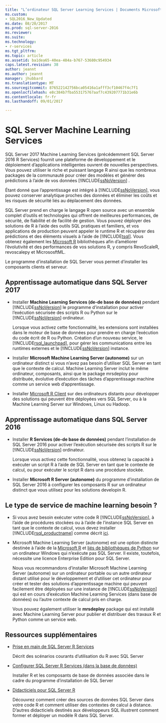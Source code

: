 ```yaml
---
title: "L’ordinateur SQL Server Learning Services | Documents Microsoft"
ms.custom:
- SQL2016_New_Updated
ms.date: 08/20/2017
ms.prod: sql-server-2016
ms.reviewer: 
ms.suite: 
ms.technology:
- r-services
ms.tgt_pltfrm: 
ms.topic: article
ms.assetid: ba1dea65-40ea-484a-b767-53680c954934
caps.latest.revision: 38
author: jeannt
ms.author: jeannt
manager: jhubbard
ms.translationtype: MT
ms.sourcegitcommit: 876522142756bca05416a1afff3cf10467f4c7f1
ms.openlocfilehash: e8c384b7fba553175767aaf7c439207771b31e6b
ms.contentlocale: fr-fr
ms.lasthandoff: 09/01/2017

---
```

# <a name="sql-server-machine-learning-services"></a>SQL Server Machine Learning Services

  SQL Server 2017 Machine Learning Services (précédemment SQL Server 2016 R Services) fournit une plateforme de développement et le déploiement d’applications intelligentes ouvrent de nouvelles perspectives. Vous pouvez utiliser le riche et puissant langage R ainsi que les nombreux packages de la communauté pour créer des modèles et générer des prédictions à l’aide de vos données [!INCLUDE[ssNoVersion](../../includes/ssnoversion-md.md)] .
  
  Étant donné que l’apprentissage est intégré à [!INCLUDE[ssNoVersion](../../includes/ssnoversion-md.md)], vous pouvez conserver analytique proches des données et éliminer les coûts et les risques de sécurité liés au déplacement des données.
  
SQL Server prend en charge le langage R open source avec un ensemble complet d’outils et technologies qui offrent de meilleures performances, de sécurité, de fiabilité et de facilité de gestion. Vous pouvez déployer des solutions de R à l’aide des outils SQL pratiques et familiers, et vos applications de production peuvent appeler le runtime R et récupérer des prédictions et des éléments visuels à l’aide de [!INCLUDE[tsql](../../includes/tsql-md.md)]. Vous obtenez également les [Microsoft R](https://docs.microsoft.com/r-server/r-reference/revoscaler/revoscaler) bibliothèques afin d’améliorer l’évolutivité et des performances de vos solutions R, y compris RevoScaleR, revoscalepy et MicrososftML.
  
Le programme d’installation de SQL Server vous permet d’installer les composants clients et serveur.
  
## <a name="machine-learning-in-sql-server-2017"></a>Apprentissage automatique dans SQL Server 2017

+ Installer **Machine Learning Services (de-de base de données)** pendant [!INCLUDE[ssNoVersion](../../includes/ssnoversion-md.md)] le programme d’installation pour activer l’exécution sécurisée des scripts R ou Python sur le [!INCLUDE[ssNoVersion](../../includes/ssnoversion-md.md)] ordinateur.
  
    Lorsque vous activez cette fonctionnalité, les extensions sont installées dans le moteur de base de données pour prendre en charge l’exécution du code écrit de R ou Python. Création d’un nouveau service, le [!INCLUDE[rsql_launchpad](../../includes/rsql-launchpad-md.md)], pour gérer les communications entre les runtimes externes et le [!INCLUDE[ssNoVersion](../../includes/ssnoversion-md.md)] instance.
  
+ Installer **Microsoft Machine Learning Server (autonome)** sur un ordinateur distinct si vous n’avez pas besoin d’utiliser SQL Server en tant que le contexte de calcul. Machine Learning Server inclut le même ordinateur, composants, ainsi que le package mrsdeploy pour distribuée, évolutive d’exécution des tâches d’apprentissage machine comme un service web d’apprentissage.
  
+    Installer [Microsoft R Client](https://docs.microsoft.com/r-server/r-client/what-is-microsoft-r-client) sur des ordinateurs distants pour développer des solutions qui peuvent être déployées vers SQL Server, ou à la Machine Learning Server sur Windows, Linux ou Hadoop.

## <a name="machine-learning-in-sql-server-2016"></a>Apprentissage automatique dans SQL Server 2016

+ Installer **R Services (de-de base de données)** pendant l’installation de SQL Server 2016 pour activer l’exécution sécurisée des scripts R sur le [!INCLUDE[ssNoVersion](../../includes/ssnoversion-md.md)] ordinateur.
  
    Lorsque vous activez cette fonctionnalité, vous obtenez la capacité à exécuter un script R à l’aide de SQL Server en tant que le contexte de calcul, ou pour exécuter le script R dans une procédure stockée.
  
+   Installer **Microsoft R Server (autonome)** du programme d’installation de SQL Server 2016 à configurer les composants R sur un ordinateur distinct que vous utilisez pour les solutions developin R.


## <a name="which-type-of-machine-learning-service-do-i-need"></a>Le type de service de machine learning besoin ?

+ Si vous avez besoin exécuter votre code R [!INCLUDE[ssNoVersion](../../includes/ssnoversion-md.md)], à l’aide de procédures stockées ou à l’aide de l’instance SQL Server en tant que le contexte de calcul, vous devez installer [!INCLUDE[rsql_productname](../../includes/rsql-productname-md.md)] comme décrit [ici](../../advanced-analytics/r-services/set-up-sql-server-r-services-in-database.md).

+ Microsoft Machine Learning Server (autonome) est une option distincte destinée à l’aide de la [Microsoft R](https://docs.microsoft.com/r-server/r-reference/introducing-r-server-r-package-reference) et [liés de bibliothèques de Python](../python/what-is-revoscalepy.md) sur un ordinateur Windows qui n’exécute pas SQL Server. Il existe, toutefois, nécessite une licence Enterprise Edition pour SQL Server.
    
    Nous vous recommandons d’installer Microsoft Machine Learning Server (autonome) sur un ordinateur portable ou un autre ordinateur distant utilisé pour le développement et d’utiliser cet ordinateur pour créer et tester des solutions d’apprentissage machine qui peuvent facilement être déployées sur une instance de [!INCLUDE[ssNoVersion](../../includes/ssnoversion-md.md)] qui est en cours d’exécution Machine Learning Services \(dans base de données\) ou l’autre contexte de calcul pris en charge.
  
    Vous pouvez également utiliser le **mrsdeploy** package qui est installé avec Machine Learning Server pour publier et distribuer des travaux R et Python comme un service web.

## <a name="additional-resources"></a>Ressources supplémentaires

+ [Prise en main de SQL Server R Services](../../advanced-analytics/r/getting-started-with-sql-server-r-services.md)
 
    Décrit des scénarios courants d’utilisation du R avec SQL Server

+ [Configurer SQL Server R Services (dans la base de données)](../../advanced-analytics/r/set-up-sql-server-r-services-in-database.md)

    Installer R et les composants de base de données associée dans le cadre du programme d’installation de SQL Server
  
+ [Didacticiels pour SQL Server R](../../advanced-analytics/tutorials/sql-server-r-tutorials.md)

    Découvrez comment créer des sources de données SQL Server dans votre code R et comment utiliser des contextes de calcul à distance. D’autres didacticiels destinés aux développeurs SQL illustrent comment former et déployer un modèle R dans SQL Server.

